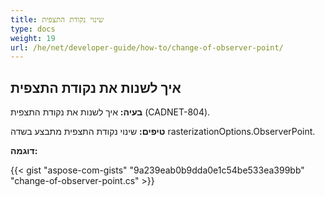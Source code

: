 ```yaml
---
title: שינוי נקודת התצפית
type: docs
weight: 19
url: /he/net/developer-guide/how-to/change-of-observer-point/
---
```


## **איך לשנות את נקודת התצפית**

**בעיה:** איך לשנות את נקודת התצפית (CADNET-804).

**טיפים:** שינוי נקודת התצפית מתבצע בשדה rasterizationOptions.ObserverPoint.

**דוגמה:**

{{< gist "aspose-com-gists" "9a239eab0b9dda0e1c54be533ea399bb" "change-of-observer-point.cs" >}}
